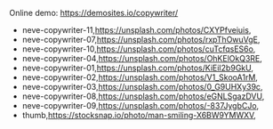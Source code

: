 Online demo: https://demosites.io/copywriter/



- neve-copywriter-11,https://unsplash.com/photos/CXYPfveiuis,
- neve-copywriter-07,https://unsplash.com/photos/rxpThOwuVgE,
- neve-copywriter-10,https://unsplash.com/photos/cuTcfqsES6o,
- neve-copywriter-04,https://unsplash.com/photos/OhKElOkQ3RE,
- neve-copywriter-01,https://unsplash.com/photos/KiEiI2b9GkU,
- neve-copywriter-02,https://unsplash.com/photos/V1_SkooA1rM,
- neve-copywriter-03,https://unsplash.com/photos/0_G9UHXy39c,
- neve-copywriter-08,https://unsplash.com/photos/eGNLSgazDVU,
- neve-copywriter-09,https://unsplash.com/photos/-837JygbCJo,
- thumb,https://stocksnap.io/photo/man-smiling-X6BW9YMWXV,
